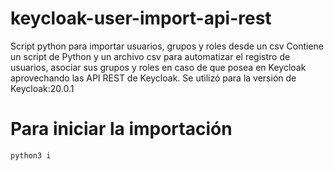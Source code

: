 # keycloak-user-import-api-rest
Script python para importar usuarios, grupos y roles desde un csv
Contiene un script de Python y un archivo csv para automatizar el registro de usuarios, asociar sus grupos y roles en caso de que posea en Keycloak aprovechando las API REST de Keycloak.
Se utilizó para la versión de Keycloak:20.0.1

# Para iniciar la importación
    python3 i
